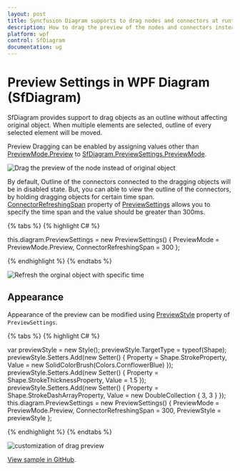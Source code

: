 ```yaml
---
layout: post
title: Syncfusion Diagram supports to drag nodes and connectors at runtime.
description: How to drag the preview of the nodes and connectors instead of dragging the original nodes and connectors ?
platform: wpf
control: SfDiagram
documentation: ug
---
```

# Preview Settings in WPF Diagram (SfDiagram)

SfDiagram provides support to drag objects as an outline without affecting original object. When multiple elements are selected, outline of every selected element will be moved.

Preview Dragging can be enabled by assigning values other than [PreviewMode.Preview](https://help.syncfusion.com/cr/wpf/Syncfusion.UI.Xaml.Diagram.PreviewMode.html) to [SfDiagram.PreviewSettings.PreviewMode](https://help.syncfusion.com/cr/wpf/Syncfusion.UI.Xaml.Diagram.PreviewSettings.html#Syncfusion_UI_Xaml_Diagram_PreviewSettings_PreviewMode).

![Drag the preview of the node instead of original object](PreviewSettings_Images/PreviewDragging_img1.gif)

By default, Outline of the connectors connected to the dragging objects will be in disabled state. But, you can able to view the outline of the connectors, by holding dragging objects for certain time span. [ConnectorRefreshingSpan](https://help.syncfusion.com/cr/wpf/Syncfusion.UI.Xaml.Diagram.PreviewSettings.html#Syncfusion_UI_Xaml_Diagram_PreviewSettings_ConnectorRefreshingSpan) property of [PreviewSettings](https://help.syncfusion.com/cr/wpf/Syncfusion.UI.Xaml.Diagram.PreviewSettings.html) allows you to specify the time span and the value should be greater than 300ms.

{% tabs %}
{% highlight C# %}

this.diagram.PreviewSettings = new PreviewSettings() { PreviewMode = PreviewMode.Preview, ConnectorRefreshingSpan = 300 };

{% endhighlight %}
{% endtabs %}

![Refresh the orginal object with specific time](PreviewSettings_Images/PreviewDragging_img2.gif)

## Appearance

Appearance of the preview can be modified using [PreviewStyle](https://help.syncfusion.com/cr/wpf/Syncfusion.UI.Xaml.Diagram.PreviewSettings.html#Syncfusion_UI_Xaml_Diagram_PreviewSettings_PreviewStyle) property of `PreviewSettings`.

{% tabs %}
{% highlight C# %}

var previewStyle = new Style();
previewStyle.TargetType = typeof(Shape);
previewStyle.Setters.Add(new Setter() { Property = Shape.StrokeProperty, Value = new SolidColorBrush(Colors.CornflowerBlue) });
previewStyle.Setters.Add(new Setter() { Property = Shape.StrokeThicknessProperty, Value = 1.5 });
previewStyle.Setters.Add(new Setter() { Property = Shape.StrokeDashArrayProperty, Value = new DoubleCollection { 3, 3 } });
this.diagram.PreviewSettings = new PreviewSettings() { PreviewMode = PreviewMode.Preview, ConnectorRefreshingSpan = 300, PreviewStyle = previewStyle };

{% endhighlight %}
{% endtabs %}

![customization of drag preview](PreviewSettings_Images/PreviewDragging_img3.gif)

[View sample in GitHub](https://github.com/SyncfusionExamples/WPF-Diagram-Examples/tree/master/Samples/Interaction/PreviewSettings-sample).
